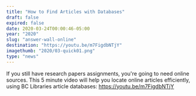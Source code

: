 ```yaml
---
title: "How to Find Articles with Databases"
draft: false
expired: false
date: 2020-03-24T00:00:46-05:00
year: "2020"
slug: "answer-wall-online"
destination: "https://youtu.be/m7FigdbNTjY"
imagethumb: "2020/03-quick01.png"
type: "news"
---
```


If you still have research papers assignments, you're going to need online sources. This 5 minute video will help you locate online articles efficiently, using BC Libraries article databases: https://youtu.be/m7FigdbNTjY